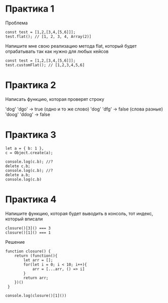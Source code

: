 # Практика 1

Проблема

```
const test = [1,2,[3,4,[5,6]]];
test.flat(); // [1, 2, 3, 4, Array(2)]

```

Напишите мне свою реализацию метода flat, который будет отрабатывать так как нужно для любых кейсов

```
const test = [1,2,[3,4,[5,6]]];
test.customFlat(); // [1,2,3,4,5,6]

```
# Практика 2

Написать функцию, которая проверят строку

'dog' 'dgo' -> true (одно и то же слово)
'dog' 'dfg' -> false (слова разные)
'doog' 'ddog' -> false


# Практика 3 

```
let a = { b: 1 },
c = Object.create(а);
  
console.log(c.b); //?
delete с.b;
сonsole.log(c.b); //?
delete a.b;
сonsole.log(с.b)

```


# Практика 4 

Напишите функцию, которая будет выводить в консоль, тот индекс, который вписали


```
closure()[3]() === 3
closure()[1]() === 1

```







Решение

```
function closure() {
    return (function(){
        let arr = [];
        for(let i = 0; i < 10; i++){
            arr = [...arr, () => i] 
        }
        return arr;
    })()
 } 

console.log(closure()[1]())

```


